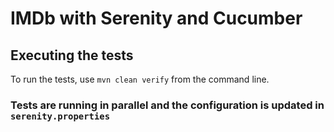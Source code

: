 # IMDb with Serenity and Cucumber

## Executing the tests
To run the tests, use `mvn clean verify` from the command line.


### Tests are running in parallel and the configuration is updated in `serenity.properties`

